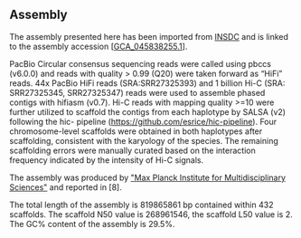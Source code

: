 **Assembly**
--------

The assembly presented here has been imported from [INSDC](http://www.insdc.org) and is linked to the assembly accession [[GCA\_045838255.1](http://www.ebi.ac.uk/ena/data/view/GCA_045838255.1)].

PacBio Circular consensus sequencing reads were called using pbccs (v6.0.0) and reads with
quality > 0.99 (Q20) were taken forward as “HiFi” reads. 44x PacBio HiFi reads
(SRA:SRR27325393) and 1 billion Hi-C (SRA: SRR27325345, SRR27325347) reads were used
to assemble phased contigs with hifiasm (v0.7). Hi-C reads with mapping quality >=10 were
further utilized to scaffold the contigs from each haplotype by SALSA (v2) following the hic-
pipeline (https://github.com/esrice/hic-pipeline). Four chromosome-level scaffolds were obtained
in both haplotypes after scaffolding, consistent with the karyology of the species. The remaining
scaffolding errors were manually curated based on the interaction frequency indicated by the
intensity of Hi-C signals.

The assembly was produced by ["Max Planck Institute for Multidisciplinary Sciences"](https://www.mpinat.mpg.de/rink)
and reported in [8].

The total length of the assembly is 819865861 bp contained within 432 scaffolds.
The scaffold N50 value is 268961546, the scaffold L50 value is 2.
The GC% content of the assembly is 29.5%.
